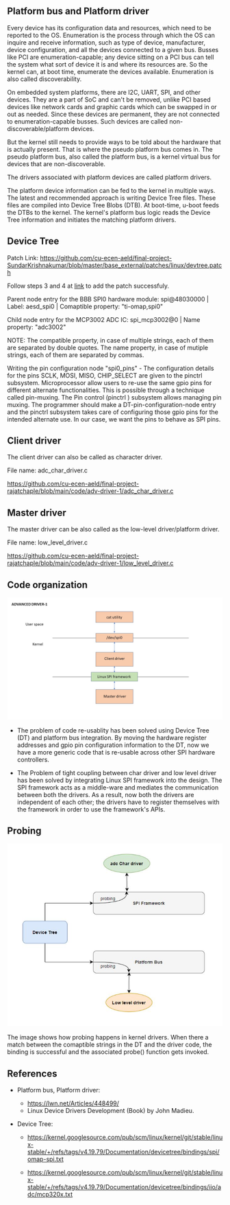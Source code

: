 ## Platform bus and Platform driver

Every device has its configuration data and resources, which need to be reported to the OS. Enumeration is the process through which the OS can inquire and receive information, such as type of device, manufacturer, device configuration, and all the devices connected to a given bus. Busses like PCI are enumeration-capable; any device sitting on a PCI bus can tell the system what sort of device it is and where its resources are. So the kernel can, at boot time, enumerate the devices available. Enumeration is also called discoverability.


On embedded system platforms, there are I2C, UART, SPI, and other devices. They are a part of SoC and can't be removed, unlike PCI based devices like network cards and graphic cards which can be swapped in or out as needed. Since these devices are permanent, they are not connected to enumeration-capable busses. Such devices are called non-discoverable/platform devices.

But the kernel still needs to provide ways to be told about the hardware that is actually present. That is where the pseudo platform bus comes in. The pseudo platform bus, also called the platform bus, is a kernel virtual bus for devices that are non-discoverable.

The drivers associated with platform devices are called platform drivers.

The platform device information can be fed to the kernel in multiple ways. The latest and recommended approach is writing Device Tree files. These files are compiled into Device Tree Blobs (DTB). At boot-time, u-boot feeds the DTBs to the kernel. The kernel's platform bus logic reads the Device Tree information and initiates the matching platform drivers.



## Device Tree

Patch Link: https://github.com/cu-ecen-aeld/final-project-SundarKrishnakumar/blob/master/base_external/patches/linux/devtree.patch

Follow steps 3 and 4 at [link](https://github.com/cu-ecen-aeld/buildroot-assignments-base/wiki/Beagle-Bone-Black-Devicetree-Hardware-Support) to add the patch successfuly.

Parent node entry for the BBB SPI0 hardware module: spi@48030000 | Label: aesd_spi0 | Comaptible property: "ti-omap,spi0"

Child node entry for the MCP3002 ADC IC: spi_mcp3002@0 | Name property: "adc3002"

NOTE: The compatible property, in case of multiple strings, each of them are separated by double quotes. The name property, in case of mutiple strings, each of them are separated by commas.

Writing the pin configuration node "spi0_pins" - The configuration details for the pins SCLK, MOSI, MISO, CHIP_SELECT are given to the pinctrl subsystem.
Microprocessor allow users to re-use the same gpio pins for different alternate functionalities. This is possible through a technique called pin-muxing. The Pin control (pinctrl ) subsystem allows managing pin muxing. The programmer should make a DT-pin-configuration-node entry and the pinctrl subsystem takes care of configuring those gpio pins for the intended alternate use. In our case, we want the pins to behave as SPI pins.

## Client driver

The client driver can also be called as character driver.

File name: adc_char_driver.c

https://github.com/cu-ecen-aeld/final-project-rajatchaple/blob/main/code/adv-driver-1/adc_char_driver.c


## Master driver

The master driver can be also called as the low-level driver/platform driver.

File name: low_level_driver.c

https://github.com/cu-ecen-aeld/final-project-rajatchaple/blob/main/code/adv-driver-1/low_level_driver.c

## Code organization

![adv-driver-1](https://github.com/cu-ecen-aeld/final-project-rajatchaple/blob/main/images/adv-driver-1.jpg)

 - The problem of code re-usablity has been solved using Device Tree (DT) and platform bus integration. By moving the hardware register addresses and gpio pin configuration information to the DT, now we have a more generic code that is re-usable across other SPI hardware controllers.

 - The Problem of tight coupling between char driver and low level driver has been solved by integrating Linux SPI framework into the design. The SPI framework acts as a middle-ware and mediates the communication between both the drivers. As a result, now both the drivers are independent of each other; the drivers have to register themselves with the framework in order to use the framework's APIs.

## Probing


![probing_in_action](https://github.com/cu-ecen-aeld/final-project-rajatchaple/blob/main/images/arch.JPG)

The image shows how probing happens in kernel drivers. When there a match between the comaptible strings in the DT and the driver code, the binding is successful and the associated probe() function gets invoked.


## References

 * Platform bus, Platform driver:
   * https://lwn.net/Articles/448499/
   * Linux Device Drivers Development (Book) by John Madieu.
  
 * Device Tree:
   * https://kernel.googlesource.com/pub/scm/linux/kernel/git/stable/linux-stable/+/refs/tags/v4.19.79/Documentation/devicetree/bindings/spi/omap-spi.txt

   *  https://kernel.googlesource.com/pub/scm/linux/kernel/git/stable/linux-stable/+/refs/tags/v4.19.79/Documentation/devicetree/bindings/iio/adc/mcp320x.txt



